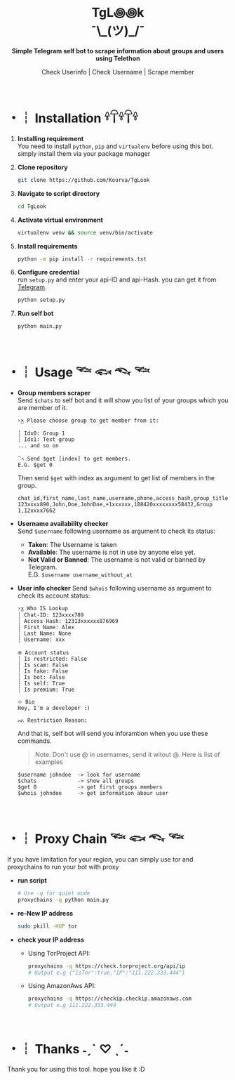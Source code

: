 <div align="center">
    <h1>TgL꩜꩜k<br>¯\_(ツ)_/¯</h1>
    <p><b>Simple Telegram self bot to scrape information about groups and users using Telethon</b></p>
    <p>Check Userinfo | Check Username | Scrape member </p>
</div>
<br>

# ・┆ Installation 𓍊𓋼𓍊𓋼𓍊
1. **Installing requirement**<br>
     You need to install `python`, `pip` and `virtualenv` before using this bot. simply install them via your package manager<br>
   
2. **Clone repository**
    ```bash
    git clone https://github.com/Kourva/TgLook
    ```
3. **Navigate to script directory**
    ```bash
    cd TgLook
    ```
4. **Activate virtual environment**
    ```bash
    virtualenv venv && source venv/bin/activate
    ```
5. **Install requirements**
    ```bash
    python -m pip install -r requirements.txt
    ```
6. **Configure credential**<br>
    run `setup.py` and enter your api-ID and api-Hash. you can get it from [Telegram](https://my.telegram.org).
    ```bash
    python setup.py
    ```
7. **Run self bot**
    ```bash
    python main.py
    ```
<br> 

# ・┆ Usage 𓆝 𓆟 𓆞 𓆝
+ **Group members scraper**<br>
    Send `$chats` to self bot and it will show you list of your groups which you are member of it.
    ```plaintext
    ×͜× Please choose group to get member from it:

    ┆ Idx0: Group 1 
    ┆ Idx1: Text group
    ... and so on
    
    ⁀➴ Send $get [index] to get members.
    E.G. $get 0
    ```
    Then send `$get` with index as argument to get list of members in the group.
    ```csv
    chat_id,first_name,last_name,username,phone,access_hash,group_title,group_id
    123xxxx890,John,Doe,JohnDoe,+1xxxxxx,188420xxxxxxxx58432,Group 1,12xxxx7662
    ```
+ **Username availability checker**<br>
    Send `$username` following username as argument to check its status:
    - **Taken**: The Username is taken
    - **Available**: The username is not in use by anyone else yet.
    - **Not Valid or Banned**: The username is not valid or banned by Telegram.<br>
    E.G. `$username username_without_at`

+ **User info checker**
    Send `$whois` following username as argument to check its account status:
    ```plaintetxt
    ×͜× Who IS Lookup
    ┆ Chat-ID: 123xxxx789
    ┆ Access Hash: 12313xxxxxx876969
    ┆ First Name: Alex
    ┆ Last Name: None
    ┆ Username: xxx
    
    𖣠 Account status
    ┆ Is restricted: False
    ┆ Is scam: False
    ┆ Is fake: False
    ┆ Is bot: False
    ┆ Is self: True
    ┆ Is premium: True
    
    ⊹ Bio
    Hey, I'm a developer :)
    
    ᨒ Restriction Reason:
    ```
    And that is, self bot will send you inforamtion when you use these commands.

    > Note: Don't use @ in usernames, send it witout @.
    > Here is list of examples
    ```plaintext
    $username johndoe  -> look for username 
    $chats             -> show all groups
    $get 0             -> get first groups members
    $whois johndoe     -> get information abour user
    ```

<br>

# ・┆ Proxy Chain 𓆝 𓆟 𓆞 𓆝
If you have limitation for your region, you can simply use tor and proxychains to run your bot with proxy<br>
+ **run script**
    ```bash
    # Use -q for quiet mode
    proxychains -q python main.py
    ```
+ **re-New IP address**
    ```bash
    sudo pkill -HUP tor
    ```
+ **check your IP address**
    - Using TorProject API:
        ```bash
        proxychains -q https://check.torproject.org/api/ip
        # Output e.g {"IsTor":true,"IP":"111.222.333.444"}
        ```
        
    - Using AmazonAws API:
        ```bash
        proxychains -q https://checkip.checkip.amazonaws.com
        # Output e.g 111.222.333.444
        ```
<br>

# ・┆ Thanks ˗ˏˋ ♡ ˎˊ˗
Thank you for using this tool. hope you like it :D
